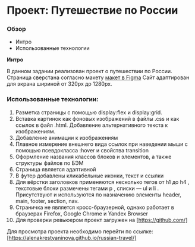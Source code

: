 # Проект: Путешествие по России

### Обзор
* Интро
* Использованные технологии

**Интро**

В данном задании реализован проект о путешествии по России.
Страница сверстана согласно макету [макет в Figma](https://www.figma.com/file/5S2WSbEFL6awjVWJ0NWL8Q/Sprint-3_-Russia-_-desktop-mobile?node-id=28503%3A0)
Сайт адаптирован для экрана шириной от 320px до 1280px.

### Использованные технологии:
1. Разметка страницы с помощью display:flex и display:grid.
2. Вставка картинок как фоновых изображений в файлы .css и как ссылок в файл .html. Добавление альтернативного текста к изображениям.
3. Добавление анимации к изображениям
4. Плавное измерение внешнего вида ссылок при наведении мыши с помощью псевдокласса :hover и свойства transition
5. Оформление названия классов блоков и элементов, а также структуры файлов по БЭМ
6. Страница является адаптивной
7. В футер добавлены кликабельные иконки, текст и ссылки
8. Для вёрстки заголовков применяются несколько тегов от h1 до h4 , текстовые блоки размечены тегами p , списки — ul и li . Присутствуют и используются по назначению элементы header, main, footer, section, nav.
9. Страничка не является кросс-браузерной, однако работает в браузерах Firefox, Google Chrome и Yandex Browser
10. Для проверки ревьюером проект загружен на [https://github.com/]

Для просмотра проекта необходимо перейти по ссылке: [https://alenakrestyaninova.github.io/russian-travel/]
